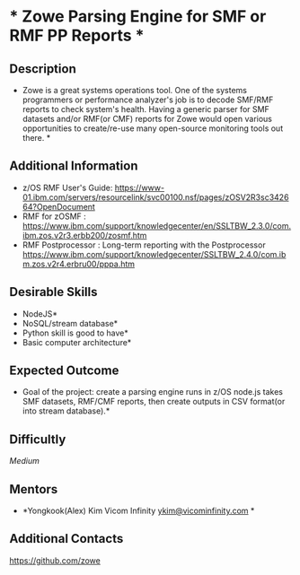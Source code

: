 # * Zowe Parsing Engine for SMF or RMF PP Reports *

## Description
* Zowe is a great systems operations tool. One of the systems programmers or performance analyzer's job is to decode SMF/RMF reports to check system's health. Having a generic parser for SMF datasets and/or RMF(or CMF) reports for Zowe would open various opportunities to create/re-use many open-source monitoring tools out there. *

## Additional Information
* z/OS RMF User's Guide: https://www-01.ibm.com/servers/resourcelink/svc00100.nsf/pages/zOSV2R3sc342664?OpenDocument
* RMF for zOSMF : https://www.ibm.com/support/knowledgecenter/en/SSLTBW_2.3.0/com.ibm.zos.v2r3.erbb200/zosmf.htm 
* RMF Postprocessor : Long-term reporting with the Postprocessor https://www.ibm.com/support/knowledgecenter/SSLTBW_2.4.0/com.ibm.zos.v2r4.erbru00/pppa.htm


## Desirable Skills
* NodeJS*
* NoSQL/stream database*
* Python skill is good to have*
* Basic computer architecture*

## Expected Outcome
* Goal of the project: create a parsing engine runs in z/OS node.js takes SMF datasets, RMF/CMF reports, then create outputs in CSV format(or into stream database).*

## Difficultly
*Medium*

## Mentors
  * *Yongkook(Alex) Kim Vicom Infinity <ykim@vicominfinity.com> *

## Additional Contacts
https://github.com/zowe
